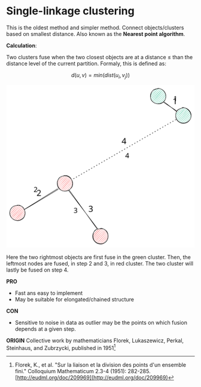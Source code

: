 # Single-linkage clustering

This is the oldest method and simpler method.
Connect objects/clusters based on smallest distance.
Also known as the **Nearest point algorithm**.

**Calculation**:

Two clusters fuse when the two closest objects are at a distance $\leq$
than the distance level of the current partition. Formaly, this is defined as:

$$d(u, v) = min(dist(u_{i}, v_{j}))$$

![single\_linkage\_example](single_linkage.svg)

Here the two rightmost objects are first fuse in the green cluster.
Then, the leftmost nodes are fused, in step 2 and 3, in red cluster.
The two cluster will lastly be fused on step 4.

**PRO**
- Fast ans easy to implement
- May be suitable for elongated/chained structure

**CON**
- Sensitive to noise in data  as outlier may be the points on which fusion depends at a given step.

**ORIGIN**
Collective work by mathematicians Florek, Lukaszewicz, Perkal, Steinhaus, and Zubrzycki, published in 1951[^ref1]

[^ref1]: Florek, K., et al. "Sur la liaison et la division des points d'un ensemble fini." Colloquium Mathematicum 2.3-4 (1951): 282-285. [http://eudml.org/doc/209969](http://eudml.org/doc/209969)
